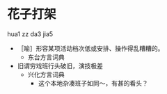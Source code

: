 # 花子打架
hua1 zz da3 jia5
+ ［喻］形容某项活动档次低或安排、操作得乱糟糟的。
  * 东台方言词典
+ 旧谓穷戏班行头破旧，演技极差
  * 兴化方言词典
    - 这个本地杂凑班子如同～，有甚的看头？
